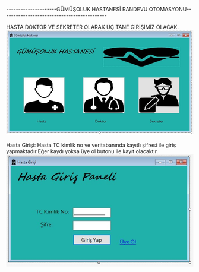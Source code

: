 



---------------------GÜMÜŞOLUK HASTANESİ RANDEVU OTOMASYONU--------------------------------------------





HASTA DOKTOR VE SEKRETER OLARAK ÜÇ TANE GİRİŞİMİZ OLACAK.
![](girisler.jpg)


Hasta Girişi: Hasta TC kimlik no ve veritabanında kayıtlı şifresi ile giriş yapmaktadır.Eğer kaydı yoksa üye ol butonu ile kayıt olacaktır.
![](hastagiris.jpg)

